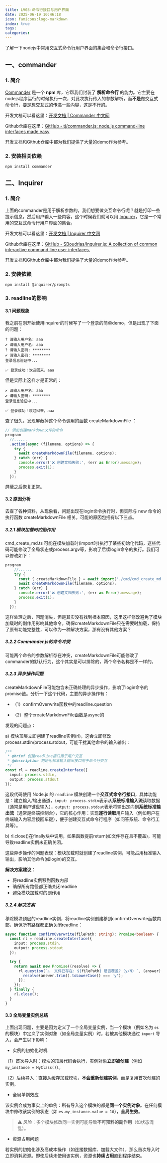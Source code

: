 ```yaml
---
title: LV03-命令行接口与用户界面
date: 2025-06-19 10:46:18
icon: famicons:logo-markdown
index: true
tags:
categories:
---
```


了解一下nodejs中常用交互式命令行用户界面的集合和命令行接口。

<!-- more -->

## 一、commander

### 1. 简介

[Commander](https://commander.nodejs.cn/) 是一个 **npm** 库，它帮我们封装了 **解析命令行** 的能力。它主要在nodejs程序运行的时候执行一次，对此次执行传入的参数解析，而**不是**做交互式命令行，要是想交互式的传递一些内容，这是不行的。

开发文档可以看这里：[开发文档 | Commander 中文网](https://commander.nodejs.cn/docs/)

Github仓库在这里：[GitHub - tj/commander.js: node.js command-line interfaces made easy](https://github.com/tj/commander.js)

开发文档和Github仓库中都为我们提供了大量的demo作为参考。

### 2. 安装相关依赖

```shell
npm install commander
```



## 二、Inquirer

### 1. 简介

上面的commander是用于解析参数的，我们想要做交互命令行呢？就是打印一些提示信息，然后用户输入一些内容，这个时候我们就可以用 [Inquirer](https://inquirer.nodejs.cn/)，它是一个常用的交互式命令行用户界面的集合。

开发文档可以看这里：[开发文档 | Inquirer 中文网](https://inquirer.nodejs.cn/docs/)

Github仓库在这里：[GitHub - SBoudrias/Inquirer.js: A collection of common interactive command line user interfaces.](https://github.com/SBoudrias/Inquirer.js)

开发文档和Github仓库中都为我们提供了大量的demo作为参考。

### 2. 安装依赖

```shell
npm install @inquirer/prompts
```

### 3. readline的影响

#### 3.1 问题现象

我之前在刚开始使用inquirer的时候写了一个登录的简单demo，但是出现了下面的问题：

```shell
? 请输入用户名: aaa
✔ 请输入用户名: aaa
? 请输入密码: ********
✔ 请输入密码: ********
登录信息验证中...

✅ 登录成功！欢迎回来，aaa
```

但是实际上这样才是正常的：

```shell
✔ 请输入用户名: aaa
✔ 请输入密码: ********
登录信息验证中...

✅ 登录成功！欢迎回来，aaa
```

查了很久，发现屏蔽掉这个命令调用的函数 createMarkdownFile ：

```typescript
// 添加创建markdown文件的命令
program
  //......
  .action(async (filename, options) => {
    try {
      await createMarkdownFile(filename, options);
    } catch (err) {
      console.error('❌ 创建文档失败:', (err as Error).message);
      process.exit(1);
    }
  });
```

屏蔽之后恢复正常。

#### 3.2 原因分析

去查了各种资料，从现象看，问题出现在login命令执行时，但实际与 new 命令的执行函数 createMarkdownFile 相关。可能的原因包括有以下三点。

##### 3.2.1 模块加载时的副作用

cmd_create_md.ts 可能在模块加载时(import时)执行了某些初始化代码，这些代码可能修改了全局状态或process.argv等，影响了后续login命令的执行。我们可以修改如下：

```typescript
program
  	//......
    try {
      const { createMarkdownFile } = await import('./cmd/cmd_create_md');
      await createMarkdownFile(filename, options);
    } catch (err) {
      console.error('❌ 创建文档失败:', (err as Error).message);
      process.exit(1);
    }
  });
```

这样处理之后，问题消失，但是其实没有找到根本原因，这里这样修改避免了模块加载时的副作用影响其他命令，确保createMarkdownFile只在需要时加载，保持了原有功能完整性，可以作为一种解决方案，那有没有其他方案？

##### 3.2.2 Commander.js的命令冲突

可能两个命令的参数解析存在冲突，createMarkdownFile可能修改了commander的默认行为，这个其实是可以排除的，两个命令名称是不一样的。

##### 3.2.3 异步操作问题

createMarkdownFile可能包含未正确处理的异步操作，影响了login命令的promise链。分析一下这个代码，主要的异步操作有：

- （1）confirmOverwrite函数中的readline.question

- （2）整个createMarkdownFile函数是async的

发现的问题点： 

a) 模块顶层立即创建了readline实例(rl)，这会立即修改process.stdin/process.stdout，可能干扰其他命令的输入输出：

```typescript
/**
 * @brief 创建readline接口用于用户交互
 * @description 初始化标准输入输出接口用于命令行交互
 */
const rl = readline.createInterface({
  input: process.stdin,
  output: process.stdout
});
```

这段代码使用 Node.js 的 `readline` 模块创建一个**交互式命令行接口**，具体功能是：建立输入/输出通道，`input: process.stdin`表示从**系统标准输入流**读取数据（通常是用户键盘输入），`output: process.stdout`表示将输出定向到**系统标准输出流**（通常是终端控制台），它的核心作用：实现**逐行读取**用户输入（例如用户在终端输入内容后按回车键），便于创建交互式命令行程序（如问答系统、命令行工具等）。

b) rl.close()在finally块中调用，如果函数提前return(如文件存在且不覆盖)，可能导致readline实例未正确关闭。

这些异步操作的问题表现：模块加载时就创建了readline实例，可能占用标准输入输出，影响其他命令(如login)的交互。

**解决方案建议**：

- 将readline实例移到函数内部
- 确保所有路径都正确关闭readline
- 避免模块加载时的副作用

##### 3.2.4 解决方案

移除模块顶层的readline实例，将readline实例创建移到confirmOverwrite函数内部，确保所有路径都正确关闭readline：

```typescript
async function confirmOverwrite(filePath: string): Promise<boolean> {
  const rl = readline.createInterface({
    input: process.stdin,
    output: process.stdout
  });

  try {
    return await new Promise((resolve) => {
      rl.question(`⚠️  文件已存在: ${filePath} 是否覆盖? (y/N) `, (answer) => {
        resolve(answer.trim().toLowerCase() === 'y');
      });
    });
  } finally {
    rl.close();
  }
}
```

#### 3.3 全局变量实例总结

上面出现问题，主要是因为定义了一个全局变量实例，当一个模块（例如名为 `es` 的模块）中定义了实例对象（如全局变量实例）时，若被其他模块通过 `import` 导入，会产生以下影响：

- 实例的初始化时机

（1）首次导入时：模块的顶层代码会执行，实例对象**立即被创建**（例如 `my_instance = MyClass()`）。

（2）后续导入：直接从缓存加载模块，**不会重新创建实例**，而是复用首次创建的实例。

- 全局单例效应

该实例会成为事实上的单例：所有导入这个模块的都是**同一个实例对象**。在任何模块中修改该实例的状态（如 `es.my_instance.value = 10`），**全局生效**。

> ⚠️ 风险：多个模块修改同一实例可能导致**不可预料的副作用**（如状态混乱）。

- 资源占用问题

若实例的初始化涉及高成本操作（如连接数据库、加载大文件），那么首次导入时立即消耗资源。即使后续未使用该实例，资源也**持续占用**直到程序结束。
